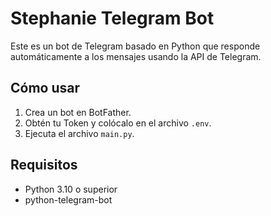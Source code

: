 # Stephanie Telegram Bot

Este es un bot de Telegram basado en Python que responde automáticamente a los mensajes usando la API de Telegram.

## Cómo usar

1. Crea un bot en BotFather.
2. Obtén tu Token y colócalo en el archivo `.env`.
3. Ejecuta el archivo `main.py`.

## Requisitos

- Python 3.10 o superior
- python-telegram-bot
